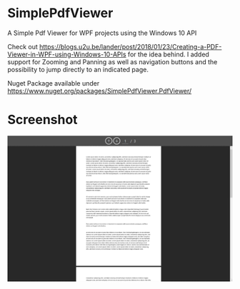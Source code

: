 # SimplePdfViewer
A Simple Pdf Viewer for WPF projects using the Windows 10 API

Check out https://blogs.u2u.be/lander/post/2018/01/23/Creating-a-PDF-Viewer-in-WPF-using-Windows-10-APIs for the idea behind.
I added support for Zooming and Panning as well as navigation buttons and the possibility to jump directly to an indicated page.

Nuget Package available under
https://www.nuget.org/packages/SimplePdfViewer.PdfViewer/


# Screenshot
![Screenshot of PdfViewer](https://github.com/Hymian7/SimplePdfViewer/blob/cbcd716def52924079ce3c2bfd13e277e7050e38/Screenshot%201.png)
